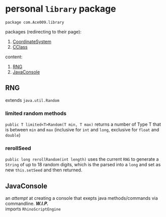 # personal `library` package
`package com.Ace009.library`

packages (redirecting to their page):
1. [CoordinateSystem](https://github.com/Zapdos333/Java-Playground/tree/main/com/Ace009/library/CoordinateSystem)
2. [CClass](https://github.com/Zapdos333/Java-Playground/tree/main/com/Ace009/library/CClass)

content:
1. [RNG](https://github.com/Zapdos333/Java-Playground/tree/main/com/Ace009/library#rng)
2. [JavaConsole](https://github.com/Zapdos333/Java-Playground/tree/main/com/Ace009/library#javaconsole)

## RNG

extends `java.util.Random`

### limited random methods

`public T limited<T>Random(T min, T max)` returns a number of Type T that is between `min` and `max` (inclusive for `int` and `long`, exclusive for `float` and `double`)


### rerollSeed

`public long rerollRandom(int length)` uses the current `RNG` to generate a `String` of up to 18 random digits, which is the parsed into a `long` and set as new `this.setSeed` and then returned.


## JavaConsole

an *attempt* at creating a console that exepts java methods/commands via commandline. ***W.I.P.***
<br/>imports `RhinoScriptEngine`

